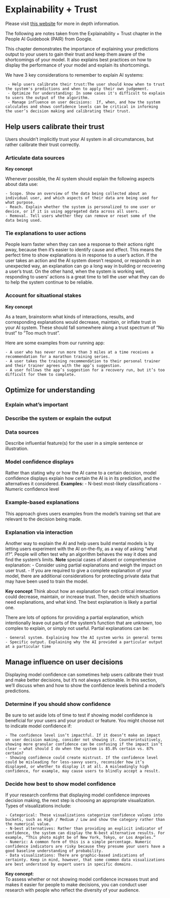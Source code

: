 # Explainability + Trust

Please visit [this website](https://pair.withgoogle.com/chapter/explainability-trust/) for more in depth information.

The following are notes taken from the Explainability + Trust chapter in the People AI Guidebook (PAIR) from Google.

This chapter demonstrates the importance of explaining your predictions output to your users to gain their trust and keep them aware of the shortcomings of your model. It also explains best practices on how to display the performance of your model and explain its shortcomings.

We have 3 key considerations to remember to explain AI systems:

     - Help users calibrate their trust:The user should know when to trust the system's predictions and when to apply their own judgement.
     - Optimize for understanding: In some cases it's difficult to explain to users the output of the algorithm.
     - Manage influence on user decisions:  If, when, and how the system calculates and shows confidence levels can be critical in informing the user’s decision making and calibrating their trust.
    
## Help users calibrate their trust
Users shouldn’t implicitly trust your AI system in all circumstances, but rather calibrate their trust correctly.

### Articulate data sources
**Key concept**

Whenever possible, the AI system should explain the following aspects about data use:

    - Scope. Show an overview of the data being collected about an individual user, and which aspects of their data are being used for what purpose.
    - Reach. Explain whether the system is personalized to one user or device, or if it is using aggregated data across all users.
    - Removal. Tell users whether they can remove or reset some of the data being used.
    
### Tie explanations to user actions
People learn faster when they can see a response to their actions right away, because then it’s easier to identify cause and effect. This means the perfect time to show explanations is in response to a user’s action. If the user takes an action and the AI system doesn’t respond, or responds in an unexpected way, an explanation can go a long way in building or recovering a user’s trust. On the other hand, when the system is working well, responding to users’ actions is a great time to tell the user what they can do to help the system continue to be reliable.

### Account for situational stakes
**Key concept**

As a team, brainstorm what kinds of interactions, results, and corresponding explanations would decrease, maintain, or inflate trust in your AI system. These should fall somewhere along a trust spectrum of “No trust” to “Too much trust”.

Here are some examples from our running app:

    - A user who has never run more than 3 miles at a time receives a recommendation for a marathon training series.
    - A user takes the training recommendation to their personal trainer and their trainer agrees with the app’s suggestion.
    - A user follows the app’s suggestion for a recovery run, but it’s too difficult for them to complete.
    
## Optimize for understanding
### Explain what’s important
### Describe the system or explain the output
### Data sources
Describe influential feature(s) for the user in a simple sentence or illustration.
### Model confidence displays
Rather than stating why or how the AI came to a certain decision, model confidence displays explain how certain the AI is in its prediction, and the alternatives it considered. 
**Examples:**
    - N-best most-likely classifications
    - Numeric confidence level
### Example-based explanations
This approach gives users examples from the model’s training set that are relevant to the decision being made. 
### Explanation via interaction
Another way to explain the AI and help users build mental models is by letting users experiment with the AI on-the-fly, as a way of asking “what if?”. People will often test why an algorithm behaves the way it does and find the system’s limits.
**Note** special cases of absent or comprehensive explanation:
    - Consider using partial explanations and weigh the impact on user trust.
    - If you are required to give a complete explanation of your model, there are additional considerations for protecting private data that may have been used to train the model.
    
**Key concept**
Think about how an explanation for each critical interaction could decrease, maintain, or increase trust. Then, decide which situations need explanations, and what kind. The best explanation is likely a partial one.

There are lots of options for providing a partial explanation, which intentionally leave out parts of the system’s function that are unknown, too complex to explain, or simply not useful. Partial explanations can be:

    - General system. Explaining how the AI system works in general terms
    - Specific output. Explaining why the AI provided a particular output at a particular time
    
## Manage influence on user decisions
Displaying model confidence can sometimes help users calibrate their trust and make better decisions, but it’s not always actionable. In this section, we’ll discuss when and how to show the confidence levels behind a model’s predictions.

### Determine if you should show confidence
Be sure to set aside lots of time to test if showing model confidence is beneficial for your users and your product or feature. You might choose not to indicate model confidence if:

    - The confidence level isn’t impactful. If it doesn’t make an impact on user decision making, consider not showing it. Counterintuitively, showing more granular confidence can be confusing if the impact isn’t clear — what should I do when the system is 85.8% certain vs. 87% certain?
    - Showing confidence could create mistrust. If the confidence level could be misleading for less-savvy users, reconsider how it’s displayed, or whether to display it at all. A misleadingly high confidence, for example, may cause users to blindly accept a result.
    
### Decide how best to show model confidence
If your research confirms that displaying model confidence improves decision making, the next step is choosing an appropriate visualization.  
Types of visualizations include: 

    - Categorical: These visualizations categorize confidence values into buckets, such as High / Medium / Low and show the category rather than the numerical value.  
    - N-best alternatives: Rather than providing an explicit indicator of confidence, the system can display the N-best alternative results. For example, “This photo might be of New York, Tokyo, or Los Angeles.”  
    - Numeric: A common form of this is a simple percentage. Numeric confidence indicators are risky because they presume your users have a good baseline understanding of probability.  
    - Data visualizations: There are graphic-based indications of certainty. Keep in mind, however, that some common data visualizations are best understood by expert users in specific domains.  
    
**Key concept**:    
To assess whether or not showing model confidence increases trust and makes it easier for people to make decisions, you can conduct user research with people who reflect the diversity of your audience.
